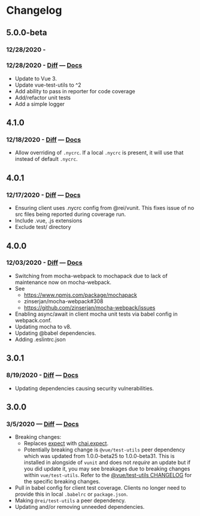 # Changelog

## 5.0.0-beta
### 12/28/2020 - 
### 12/28/2020 - [Diff](https://github.com/rei/vunit/compare/5.0.0...4.1.0) — [Docs](https://github.com/rei/vunit/blob/5.0.0/ReadMe.md)
- Update to Vue 3.
- Update vue-test-utils to ^2
- Add ability to pass in reporter for code coverage
- Add/refactor unit tests
- Add a simple logger

## 4.1.0
### 12/18/2020 - [Diff](https://github.com/rei/vunit/compare/4.1.0...4.0.1) — [Docs](https://github.com/rei/vunit/blob/4.1.0/ReadMe.md)
- Allow overriding of `.nycrc`. If a local `.nycrc` is present, it will use that instead of default `.nycrc`.

## 4.0.1
### 12/17/2020 - [Diff](https://github.com/rei/vunit/compare/4.0.1...4.0.0) — [Docs](https://github.com/rei/vunit/blob/4.0.1/ReadMe.md)
- Ensuring client uses .nycrc config from @rei/vunit. This fixes issue of no src files being reported during coverage run.
- Include .vue, .js extensions
- Exclude test/ directory

## 4.0.0
### 12/03/2020 - [Diff](https://github.com/rei/vunit/compare/4.0.0...3.0.1) — [Docs](https://github.com/rei/vunit/blob/4.0.0/ReadMe.md)
- Switching from mocha-webpack to mochapack due to lack of maintenance now on mocha-webpack.
- See
  - https://www.npmjs.com/package/mochapack
  - zinserjan/mocha-webpack#308
  - https://github.com/zinserjan/mocha-webpack/issues
- Enabling async/await in client mocha unit tests via babel config in webpack.conf.
- Updating mocha to v8.
- Updating @babel dependencies.
- Adding .eslintrc.json

## 3.0.1
### 8/19/2020 - [Diff](https://github.com/rei/vunit/compare/3.0.0...3.0.1) — [Docs](https://github.com/rei/vunit/blob/3.0.1/ReadMe.md)
* Updating dependencies causing security vulnerabilities.
## 3.0.0
### 3/5/2020 — [Diff](https://github.com/rei/vunit/compare/2.1.4...3.0.0) — [Docs](https://github.com/rei/vunit/blob/3.0.0/ReadMe.md)
* Breaking changes:
  * Replaces [expect](https://jestjs.io/docs/en/expect.html) with [chai.expect](https://www.chaijs.com/api/bdd/).
  * Potentially breaking change is `@vue/test-utils` peer dependency which was updated from 1.0.0-beta25 to 1.0.0-beta31.
    This is installed in alongside of `vunit` and does not *require* an update but if you did update it, you may see
    breakages due to breaking changes within `vue/test-utils`. 
    Refer to the [@vue/test-utils CHANGELOG](https://github.com/vuejs/vue-test-utils/blob/dev/CHANGELOG.md) for the 
    specific breaking changes.
* Pull in babel config for client test coverage. Clients no longer need to provide this in local `.babelrc` or `package.json`.
* Making `@rei/test-utils` a peer dependency.
* Updating and/or removing unneeded dependencies.

